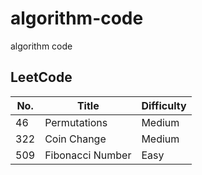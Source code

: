# algorithm-code
algorithm code

## LeetCode

| No.  | Title | Difficulty |
| ---- | ----- | ---------- |
|   46 | Permutations | Medium |
|  322 | Coin Change | Medium |
|  509 | Fibonacci Number | Easy |